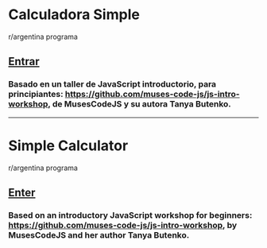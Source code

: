 # Calculadora Simple
r/argentina programa
  
## [Entrar](https://nachokai.github.io/Tarea-Clase-2/)  

### Basado en un taller de JavaScript introductorio, para principiantes: https://github.com/muses-code-js/js-intro-workshop, de MusesCodeJS y su autora Tanya Butenko.

_______________________________________

# Simple Calculator
r/argentina programa
  
## [Enter](https://nachokai.github.io/Tarea-Clase-2/)

### Based on an introductory JavaScript workshop for beginners: https://github.com/muses-code-js/js-intro-workshop, by MusesCodeJS and her author Tanya Butenko.

